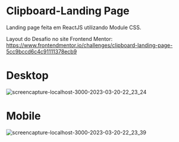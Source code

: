 # Clipboard-Landing Page
Landing page feita em ReactJS utilizando Module CSS.

Layout do Desafio no site Frontend Mentor:
https://www.frontendmentor.io/challenges/clipboard-landing-page-5cc9bccd6c4c91111378ecb9

# Desktop
![screencapture-localhost-3000-2023-03-20-22_23_24](https://user-images.githubusercontent.com/91435296/226498609-6a505d72-4db4-4cd8-a932-f4389b8597bd.png)

# Mobile
![screencapture-localhost-3000-2023-03-20-22_23_39](https://user-images.githubusercontent.com/91435296/226498667-e2c1b759-3d5c-48df-bc8d-0880cd1af0a2.png)


